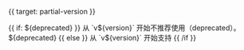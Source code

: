 
{{ target: partial-version }}

<div class="doc-partial-version">
{{ if: ${deprecated} }}
从 `v${version}` 开始不推荐使用（deprecated）。${deprecated}
{{ else }}
从 `v${version}` 开始支持
{{ /if }}
</div>
